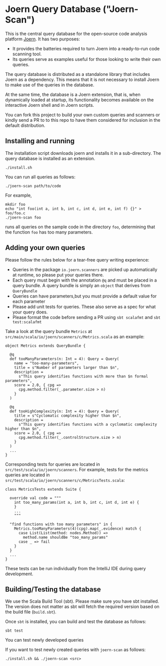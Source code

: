# Joern Query Database ("Joern-Scan")

This is the central query database for the open-source code analysis
platform [Joern](https://github.com/ShiftLeftSecurity/joern). It has
two purposes:

* It provides the batteries required to turn Joern into a ready-to-run code scanning tool.
* Its queries serve as examples useful for those looking to write their own queries.

The query database is distributed as a standalone library that
includes Joern as a dependency. This means that it is not necessary to
install Joern to make use of the queries in the database.

At the same time, the database is a Joern extension, that is, when
dynamically loaded at startup, its functionality becomes available on
the interactive Joern shell and in Joern scripts.

You can fork this project to build your own custom queries and
scanners or kindly send a PR to to this repo to have them considered
for inclusion in the default distribution.

## Installing and running

The installation script downloads joern and installs it in a sub-directory.
The query database is installed as an extension.

```
./install.sh
```

You can run all queries as follows:

```
./joern-scan path/to/code
```

For example,

```
mkdir foo
echo "int foo(int a, int b, int c, int d, int e, int f) {}" > foo/foo.c
./joern-scan foo
```

runs all queries on the sample code in the directory `foo`, determining that the function `foo`
has too many parameters.

## Adding your own queries

Please follow the rules below for a tear-free query writing experience:

* Queries in the package `io.joern.scanners` are picked up automatically at runtime,
  so please put your queries there.
* Each query must begin with the annotation `@q` and must be placed in a query bundle.
  A query bundle is simply an `object` that derives from `QueryBundle`
* Queries can have parameters,but you must provide a default value for each parameter
* Please add unit tests for queries. These also serve as a spec for what your query does.
* Please format the code before sending a PR using `sbt scalafmt` and `sbt test:scalafmt`

Take a look at the query bundle `Metrics` at `src/main/scala/io/joern/scanners/c/Metrics.scala`
as an example:

```
object Metrics extends QueryBundle {

  @q
  def tooManyParameters(n: Int = 4): Query = Query(
    name = "too-many-parameters",
    title = s"Number of parameters larger than $n",
    description =
      s"This query identifies functions with more than $n formal parameters",
    score = 2.0, { cpg =>
      cpg.method.filter(_.parameter.size > n)
    }
  )

  @q
  def tooHighComplexity(n: Int = 4): Query = Query(
    title = s"Cyclomatic complexity higher than $n",
    description =
      s"This query identifies functions with a cyclomatic complexity higher than $n",
    score = 2.0, { cpg =>
      cpg.method.filter(_.controlStructure.size > n)
    }
  )
  ...
}
```

Corresponding tests for queries are located in
`src/test/scala/io/joern/scanners`. For example, tests for the metrics
queries are located in
`src/test/scala/io/joern/scanners/c/MetricsTests.scala`:

```
class MetricsTests extends Suite {

  override val code = """
    int too_many_params(int a, int b, int c, int d, int e) {
    }
	...
	"""

  "find functions with too many parameters" in {
    Metrics.tooManyParameters(4)(cpg).map(_.evidence) match {
      case List(List(method: nodes.Method)) =>
        method.name shouldBe "too_many_params"
      case _ => fail
    }
  }
  ...
}
```

These tests can be run individually from the IntelliJ IDE during query
development.

## Building/Testing the database

We use the Scala Build Tool (sbt). Please make sure you have sbt
installed. The version does not matter as sbt will fetch the required
version based on the build file (`build.sbt`).

Once `sbt` is installed, you can build and test the database as
follows:

```
sbt test
```

You can test newly developed queries 

If you want to test newly created queries with `joern-scan` as follows:

```
./install.sh && ./joern-scan <src>
```
